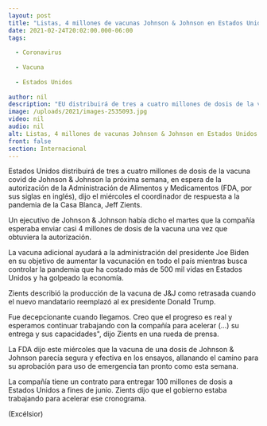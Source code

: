 ```yaml
---
layout: post
title: "Listas, 4 millones de vacunas Johnson & Johnson en Estados Unidos"
date: 2021-02-24T20:02:00.000-06:00
tags:
  
  - Coronavirus
  
  - Vacuna
  
  - Estados Unidos
  
author: nil
description: "EU distribuirá de tres a cuatro millones de dosis de la vacuna de Johnson & Johnson, en espera de la aprobación de las autoridades regulatorias"
image: /uploads/2021/images-2535093.jpg
video: nil
audio: nil
alt: Listas, 4 millones de vacunas Johnson & Johnson en Estados Unidos
front: false
section: Internacional
---
```


Estados Unidos distribuirá de tres a cuatro millones de dosis de la vacuna covid de Johnson & Johnson la próxima semana, en espera de la autorización de la Administración de Alimentos y Medicamentos (FDA, por sus siglas en inglés), dijo el miércoles el coordinador de respuesta a la pandemia de la Casa Blanca, Jeff Zients.

Un ejecutivo de Johnson & Johnson había dicho el martes que la compañía esperaba enviar casi 4 millones de dosis de la vacuna una vez que obtuviera la autorización.

La vacuna adicional ayudará a la administración del presidente Joe Biden en su objetivo de aumentar la vacunación en todo el país mientras busca controlar la pandemia que ha costado más de 500 mil vidas en Estados Unidos y ha golpeado la economía.

Zients describió la producción de la vacuna de J&J como retrasada cuando el nuevo mandatario reemplazó al ex presidente Donald Trump.

Fue decepcionante cuando llegamos. Creo que el progreso es real y esperamos continuar trabajando con la compañía para acelerar (...) su entrega y sus capacidades", dijo Zients en una rueda de prensa.

La FDA dijo este miércoles que la vacuna de una dosis de Johnson & Johnson parecía segura y efectiva en los ensayos, allanando el camino para su aprobación para uso de emergencia tan pronto como esta semana.

La compañía tiene un contrato para entregar 100 millones de dosis a Estados Unidos a fines de junio. Zients dijo que el gobierno estaba trabajando para acelerar ese cronograma.

(Excélsior)